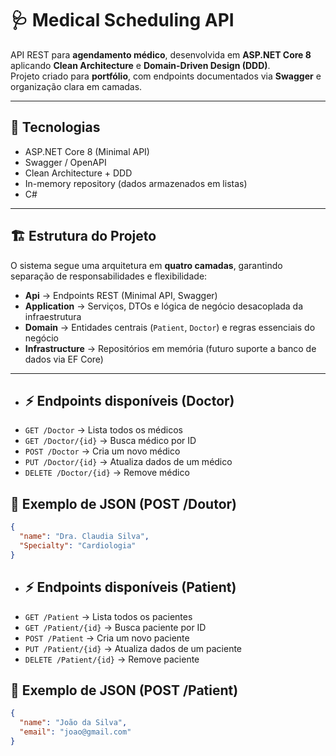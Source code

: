 # 🩺 Medical Scheduling API

API REST para **agendamento médico**, desenvolvida em **ASP.NET Core 8** aplicando **Clean Architecture** e **Domain-Driven Design (DDD)**.  
Projeto criado para **portfólio**, com endpoints documentados via **Swagger** e organização clara em camadas.

---

## 🚀 Tecnologias
- ASP.NET Core 8 (Minimal API)  
- Swagger / OpenAPI  
- Clean Architecture + DDD  
- In-memory repository (dados armazenados em listas)  
- C#  

---

## 🏗️ Estrutura do Projeto

O sistema segue uma arquitetura em **quatro camadas**, garantindo separação de responsabilidades e flexibilidade:

- **Api** → Endpoints REST (Minimal API, Swagger)  
- **Application** → Serviços, DTOs e lógica de negócio desacoplada da infraestrutura  
- **Domain** → Entidades centrais (`Patient`, `Doctor`) e regras essenciais do negócio  
- **Infrastructure** → Repositórios em memória (futuro suporte a banco de dados via EF Core)  

---

- ## ⚡ Endpoints disponíveis (Doctor)
- `GET /Doctor` → Lista todos os médicos
- `GET /Doctor/{id}` → Busca médico por ID
- `POST /Doctor` → Cria um novo médico
- `PUT /Doctor/{id}` → Atualiza dados de um médico
- `DELETE /Doctor/{id}` → Remove médico

## 📖 Exemplo de JSON (POST /Doutor)
```json
{
  "name": "Dra. Claudia Silva",
  "Specialty": "Cardiologia"
}
````
- ## ⚡ Endpoints disponíveis (Patient)
- `GET /Patient` → Lista todos os pacientes
- `GET /Patient/{id}` → Busca paciente por ID
- `POST /Patient` → Cria um novo paciente
- `PUT /Patient/{id}` → Atualiza dados de um paciente
- `DELETE /Patient/{id}` → Remove paciente

## 📖 Exemplo de JSON (POST /Patient)
```json
{
  "name": "João da Silva",
  "email": "joao@gmail.com"
}
